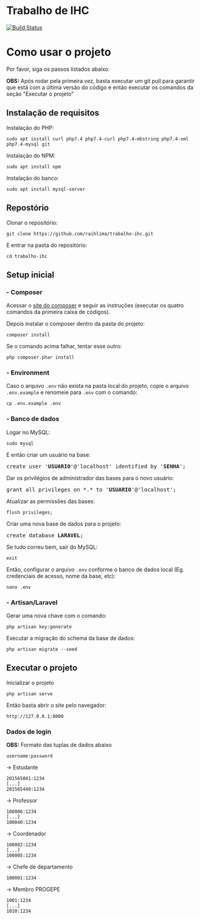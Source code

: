 # Trabalho de IHC

[![Build Status](https://travis-ci.org/joemccann/dillinger.svg?branch=master)](https://github.com/raihlima/trabalho-ihc)

# Como usar o projeto

Por favor, siga os passos listados abaixo.

**OBS:** Após rodar pela primeira vez, basta executar um git pull para garantir que está com a última versão do código e então executar os comandos da seção "Executar o projeto"

## Instalação de requisitos

Instalação do PHP: 
```
sudo apt install curl php7.4 php7.4-curl php7.4-mbstring php7.4-xml php7.4-mysql git
``` 

Instalação do NPM:
```
sudo apt install npm
```

Instalação do banco:
```
sudo apt install mysql-server
```

## Repostório

Clonar o repositório:
```
git clone https://github.com/raihlima/trabalho-ihc.git
```

E entrar na pasta do repositório:
```
cd trabalho-ihc
```

## Setup inicial

### - Composer

Acessar o [site do composer](https://getcomposer.org/download/) e seguir as instruções (executar os quatro comandos da primeira caixa de códigos).

Depois instalar o composer dentro da pasta do projeto: 
```
composer install
``` 
Se o comando acima falhar, tentar esse outro:
```
php composer.phar install
```

### - Environment

Caso o arquivo `.env` não exista na pasta local do projeto, copie o arquivo `.env.example` e renomeie para `.env` com o comando:
```
cp .env.example .env
``` 

### - Banco de dados

Logar no MySQL:
```
sudo mysql
``` 

E então criar um usuário na base:
<pre>
create user '<b>USUARIO</b>'@'localhost' identified by '<b>SENHA</b>';
</pre>

Dar os privilégios de administrador das bases para o novo usuário:
<pre>
grant all privileges on *.* to '<b>USUARIO</b>'@'localhost';
</pre>

Atualizar as permissões das bases:
```
flush privileges;
```

Criar uma nova base de dados para o projeto:
<pre>
create database <b>LARAVEL</b>;
</pre>

Se tudo correu bem, sair do MySQL:
```
exit
```

Então, configurar o arquivo `.env` conforme o banco de dados local (Eg. credenciais de acesso, nome da base, etc):
```
nano .env
```

### - Artisan/Laravel

Gerar uma nova chave com o comando:
```
php artisan key:generate
```

Executar a migração do schema da base de dados:
```
php artisan migrate --seed
```

## Executar o projeto

Inicializar o projeto
```
php artisan serve
```
Então basta abrir o site pelo navegador:
```
http://127.0.0.1:8000
```

### Dados de login

**OBS:** Formato das tuplas de dados abaixo
```
username:password
```

-> Estudante
```
201565041:1234
[...]
201565440:1234
```
-> Professor
```
100006:1234
[...]
100040:1234
```
-> Coordenador
```
100002:1234
[...]
100005:1234
```
-> Chefe de departamento
```
100001:1234
```
-> Membro PROGEPE
```
1001:1234
[...]
1010:1234
```

